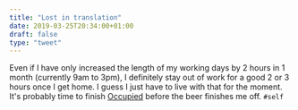 ```yaml
---
title: "Lost in translation"
date: 2019-03-25T20:34:00+01:00
draft: false
type: "tweet"
---
```


Even if I have only increased the length of my working days by 2 hours in 1
month (currently 9am to 3pm), I definitely stay out of work for a good 2 or 3
hours once I get home. I guess I just have to live with that for the moment.
It's probably time to finish [Occupied](https://itunes.apple.com/fr/tv-season/occupied-lintégrale-des-saisons-1-2-vost/id1339687553) before the beer finishes me off. `#self`
